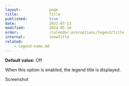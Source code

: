 ```yaml
---
layout:             page
title:              Title
published:          true
date:               2022-07-23
modified:           2024-05-16
order:              /calendar-pro/options/legend/title
internal:           showTitle
related:
    - legend-name.md
---
```

**Default value:** Off

When this option is enabled, the legend title is displayed.

<todo>Screenshot</todo>